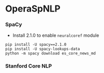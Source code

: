 # OperaSpNLP

### SpaCy

- Install 2.1.0 to enable `neuralcoref` module
```
pip install -U spacy==2.1.0
pip install -U spacy-lookups-data
python -m spacy download es_core_news_md
```


### Stanford Core NLP
